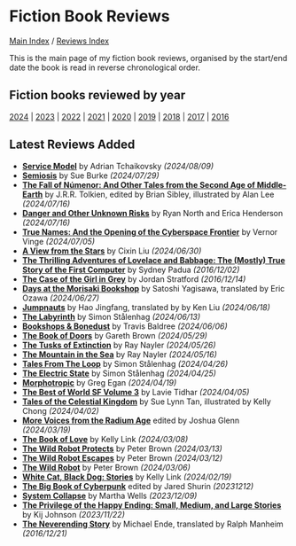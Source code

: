 # Fiction Book Reviews

[Main Index](../../README.md) / [Reviews Index](../README.md)

This is the main page of my fiction book reviews, organised by the start/end date the book is read in reverse chronological order.

## Fiction books reviewed by year

[2024](2024/README.md) | [2023](2023/README.md) | [2022](2022/README.md) | [2021](2021/README.md) | [2020](2020/README.md) | [2019](2019/README.md) | [2018](2018/README.md) | [2017](2017/README.md) | [2016](2016/README.md)

## Latest Reviews Added

- [**Service Model**](2024/20240809-ServiceModel.md) by Adrian Tchaikovsky *(2024/08/09)*
- [**Semiosis**](2024/20240729-Semiosis.md) by Sue Burke *(2024/07/29)*
- [**The Fall of Númenor: And Other Tales from the Second Age of Middle-Earth**](2024/20240716-FallNumenor.md) by J.R.R. Tolkien, edited by Brian Sibley, illustrated by Alan Lee *(2024/07/16)*
- [**Danger and Other Unknown Risks**](2024/20240716-DangerOtherUnknownRisks.md) by Ryan North and Erica Henderson *(2024/07/16)*
- [**True Names: And the Opening of the Cyberspace Frontier**](2024/20240705-TrueNamesOpeningCyberspace.md) by Vernor Vinge *(2024/07/05)*
- [**A View from the Stars**](2024/20240630-ViewStars.md) by Cixin Liu *(2024/06/30)*
- [**The Thrilling Adventures of Lovelace and Babbage: The (Mostly) True Story of the First Computer**](2016/20161202-ThrillingAdventuresLovelaceBabbage.md) by Sydney Padua *(2016/12/02)*
- [**The Case of the Girl in Grey**](2016/20161214-CaseGirlGrey.md) by Jordan Stratford *(2016/12/14)*
- [**Days at the Morisaki Bookshop**](2024/20240627-DaysMorisakiBookshop.md) by Satoshi Yagisawa, translated by Eric Ozawa *(2024/06/27)*
- [**Jumpnauts**](2024/20240618-Jumpnauts.md) by Hao Jingfang, translated by by Ken Liu *(2024/06/18)*
- [**The Labyrinth**](2024/20240613-Labyrinth.md) by Simon Stålenhag *(2024/06/13)*
- [**Bookshops & Bonedust**](2024/20240606-BookshopsBonedust.md) by Travis Baldree *(2024/06/06)*
- [**The Book of Doors**](2024/20240529-BookOfDoors.md) by Gareth Brown *(2024/05/29)*
- [**The Tusks of Extinction**](2024/20240526-TusksExtinction.md) by Ray Nayler *(2024/05/26)*
- [**The Mountain in the Sea**](2024/20240516-MountainSea.md) by Ray Nayler *(2024/05/16)*
- [**Tales From The Loop**](2024/20240426-TalesLoop.md) by Simon Stålenhag *(2024/04/26)*
- [**The Electric State**](2024/20240425-ElectricState.md) by Simon Stålenhag *(2024/04/25)*
- [**Morphotropic**](2024/20240419-Morphotrophic.md) by Greg Egan *(2024/04/19)*
- [**The Best of World SF Volume 3**](2024/20240405-BestWorldSF3.md) by Lavie Tidhar *(2024/04/05)*
- [**Tales of the Celestial Kingdom**](2024/20240402-TalesCelestialKingdom.md) by Sue Lynn Tan, illustrated by Kelly Chong *(2024/04/02)*
- [**More Voices from the Radium Age**](2024/20240319-MoveVoicesRadiumAge.md) edited by Joshua Glenn *(2024/03/19)*
- [**The Book of Love**](2024/20240308-BookLove.md) by Kelly Link *(2024/03/08)*
- [**The Wild Robot Protects**](2024/20240313-WildRobotProtects.md) by Peter Brown *(2024/03/13)*
- [**The Wild Robot Escapes**](2024/20240312-WildRobotEscapes.md) by Peter Brown *(2024/03/12)*
- [**The Wild Robot**](2024/20240306-WildRobot.md) by Peter Brown *(2024/03/06)*
- [**White Cat, Black Dog: Stories**](2024/20240219-WhiteCatBlackDog.md) by Kelly Link *(2024/02/19)*
- [**The Big Book of Cyberpunk**](2023/20231212-BigBookCyberpunk.md) edited by Jared Shurin *(20231212)*
- [**System Collapse**](2023/20231209-SystemCollapse.md) by Martha Wells *(2023/12/09)*
- [**The Privilege of the Happy Ending: Small, Medium, and Large Stories**](2023/20231122-PrivilageHappyEnding.md) by Kij Johnson *(2023/11/22)*
- [**The Neverending Story**](2016/20161221-NeverendingStory.md) by Michael Ende, translated by Ralph Manheim *(2016/12/21)*
